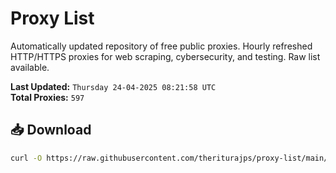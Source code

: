 # Proxy List

Automatically updated repository of free public proxies. Hourly refreshed HTTP/HTTPS proxies for web scraping, cybersecurity, and testing. Raw list available.

**Last Updated:** `Thursday 24-04-2025 08:21:58 UTC`  
**Total Proxies:** `597`

## 📥 Download
```bash
curl -O https://raw.githubusercontent.com/theriturajps/proxy-list/main/proxies.txt
